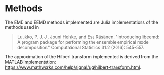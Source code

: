 # Methods

The EMD and EEMD methods implemented are Julia implementations of the methods used in

> Luukko, P. J. J., Jouni Helske, and Esa Räsänen. "Introducing libeemd: A program package for performing the ensemble empirical mode decomposition." Computational Statistics 31.2 (2016): 545-557.

The approximation of the Hilbert transform implemented is derived from the MATLAB implementation: <https://www.mathworks.com/help/signal/ug/hilbert-transform.html>.
